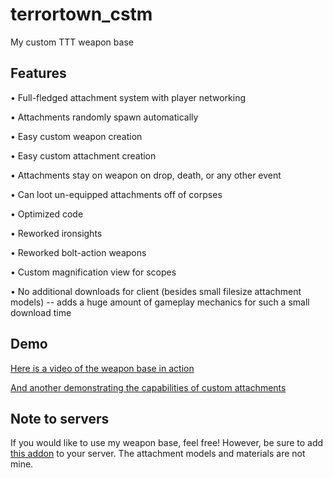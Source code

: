 # terrortown_cstm
 My custom TTT weapon base

## Features
 • Full-fledged attachment system with player networking

 • Attachments randomly spawn automatically

 • Easy custom weapon creation

 • Easy custom attachment creation

 • Attachments stay on weapon on drop, death, or any other event

 • Can loot un-equipped attachments off of corpses

 • Optimized code

 • Reworked ironsights

 • Reworked bolt-action weapons

 • Custom magnification view for scopes

 • No additional downloads for client (besides small filesize attachment models) -- adds a huge amount of gameplay mechanics for such a small download time

## Demo
 [Here is a video of the weapon base in action](https://www.youtube.com/watch?v=wynb6JD1CBw)

 [And another demonstrating the capabilities of custom attachments](https://www.youtube.com/watch?v=vcl1_K9JqU8)

## Note to servers
 If you would like to use my weapon base, feel free! However, be sure to add [this addon](https://steamcommunity.com/sharedfiles/filedetails/?id=852242061) to your server. The attachment models and materials are not mine.